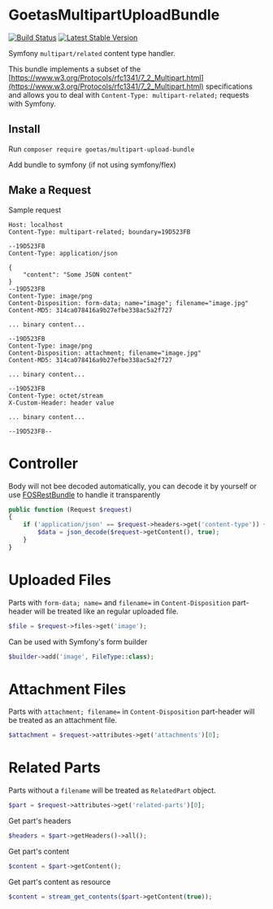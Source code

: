 # GoetasMultipartUploadBundle

[![Build Status](https://travis-ci.org/goetas/MultipartUploadBundle.png?branch=master)](https://travis-ci.org/goetas/MultipartUploadBundle)
[![Latest Stable Version](https://poser.pugx.org/goetas/multipart-upload-bundle/v/stable.png)](https://packagist.org/packages/goetas/multipart-upload-bundle)

Symfony `multipart/related` content type handler.

This bundle implements a subset of the [https://www.w3.org/Protocols/rfc1341/7_2_Multipart.html](https://www.w3.org/Protocols/rfc1341/7_2_Multipart.html) specifications 
and allows you to deal with `Content-Type: multipart-related;` requests with Symfony.

## Install
Run `composer require goetas/multipart-upload-bundle`

Add bundle to symfony (if not using symfony/flex)

## Make a Request
Sample request
```
Host: localhost
Content-Type: multipart-related; boundary=19D523FB

--19D523FB
Content-Type: application/json

{
    "content": "Some JSON content"
}
--19D523FB
Content-Type: image/png
Content-Disposition: form-data; name="image"; filename="image.jpg"
Content-MD5: 314ca078416a9b27efbe338ac5a2f727

... binary content...

--19D523FB
Content-Type: image/png
Content-Disposition: attachment; filename="image.jpg"
Content-MD5: 314ca078416a9b27efbe338ac5a2f727

... binary content...

--19D523FB
Content-Type: octet/stream
X-Custom-Header: header value

... binary content...

--19D523FB--
```

# Controller
Body will not bee decoded automatically, you can decode it by yourself or use [FOSRestBundle](https://github.com/FriendsOfSymfony/FOSRestBundle) to handle it transparently 
```php
public function (Request $request)
{
    if ('application/json' == $request->headers->get('content-type')) {
        $data = json_decode($request->getContent(), true);
    }
}
```

# Uploaded Files
Parts with `form-data; name=` and `filename=` in `Content-Disposition` part-header
will be treated like an regular uploaded file.
```php
$file = $request->files->get('image');
```

Can be used with Symfony's form builder
```php
$builder->add('image', FileType::class);
```

# Attachment Files
Parts with `attachment; filename=` in `Content-Disposition` part-header
will be treated as an attachment file.
```php
$attachment = $request->attributes->get('attachments')[0];
```

# Related Parts
Parts without a `filename` will be treated as `RelatedPart` object.
```php
$part = $request->attributes->get('related-parts')[0];
```

Get part's headers
```php
$headers = $part->getHeaders()->all();
```

Get part's content
```php
$content = $part->getContent();
```

Get part's content as resource
```php
$content = stream_get_contents($part->getContent(true));
```
